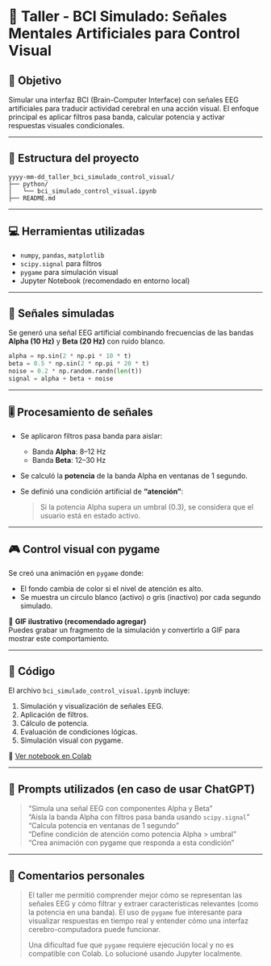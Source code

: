 # 🧪 Taller - BCI Simulado: Señales Mentales Artificiales para Control Visual

## 🎯 Objetivo

Simular una interfaz BCI (Brain-Computer Interface) con señales EEG artificiales para traducir actividad cerebral en una acción visual. El enfoque principal es aplicar filtros pasa banda, calcular potencia y activar respuestas visuales condicionales.

---

## 📁 Estructura del proyecto

```
yyyy-mm-dd_taller_bci_simulado_control_visual/
├── python/
│   └── bci_simulado_control_visual.ipynb
├── README.md
```

---

## 💻 Herramientas utilizadas

- `numpy`, `pandas`, `matplotlib`
- `scipy.signal` para filtros
- `pygame` para simulación visual
- Jupyter Notebook (recomendado en entorno local)

---

## 🧠 Señales simuladas

Se generó una señal EEG artificial combinando frecuencias de las bandas **Alpha (10 Hz)** y **Beta (20 Hz)** con ruido blanco.

```python
alpha = np.sin(2 * np.pi * 10 * t)
beta = 0.5 * np.sin(2 * np.pi * 20 * t)
noise = 0.2 * np.random.randn(len(t))
signal = alpha + beta + noise
```

---

## 🎚️ Procesamiento de señales

- Se aplicaron filtros pasa banda para aislar:
  - Banda **Alpha**: 8–12 Hz
  - Banda **Beta**: 12–30 Hz

- Se calculó la **potencia** de la banda Alpha en ventanas de 1 segundo.

- Se definió una condición artificial de **“atención”**:  
  > Si la potencia Alpha supera un umbral (0.3), se considera que el usuario está en estado activo.

---

## 🎮 Control visual con pygame

Se creó una animación en `pygame` donde:

- El fondo cambia de color si el nivel de atención es alto.
- Se muestra un círculo blanco (activo) o gris (inactivo) por cada segundo simulado.

📸 **GIF ilustrativo (recomendado agregar)**  
Puedes grabar un fragmento de la simulación y convertirlo a GIF para mostrar este comportamiento.

---

## 📓 Código

El archivo `bci_simulado_control_visual.ipynb` incluye:

1. Simulación y visualización de señales EEG.
2. Aplicación de filtros.
3. Cálculo de potencia.
4. Evaluación de condiciones lógicas.
5. Simulación visual con pygame.

📁 [Ver notebook en Colab](enlace-a-tu-colab-si-subes-el-archivo)

---

## 🤖 Prompts utilizados (en caso de usar ChatGPT)

> “Simula una señal EEG con componentes Alpha y Beta”  
> “Aísla la banda Alpha con filtros pasa banda usando `scipy.signal`”  
> “Calcula potencia en ventanas de 1 segundo”  
> “Define condición de atención como potencia Alpha > umbral”  
> “Crea animación con pygame que responda a esta condición”

---

## 💬 Comentarios personales

> El taller me permitió comprender mejor cómo se representan las señales EEG y cómo filtrar y extraer características relevantes (como la potencia en una banda). El uso de `pygame` fue interesante para visualizar respuestas en tiempo real y entender cómo una interfaz cerebro-computadora puede funcionar.  
>
> Una dificultad fue que `pygame` requiere ejecución local y no es compatible con Colab. Lo solucioné usando Jupyter localmente.
